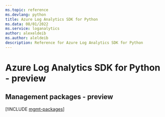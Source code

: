 ```yaml
---
ms.topic: reference
ms.devlang: python
title: Azure Log Analytics SDK for Python
ms.data: 08/01/2022
ms.service: loganalytics
author: alexeldeib
ms.author: aleldeib
description: Reference for Azure Log Analytics SDK for Python
---
```

# Azure Log Analytics SDK for Python - preview

## Management packages - preview
[!INCLUDE [mgmt-packages](log-analytics-mgmt-index.md)]